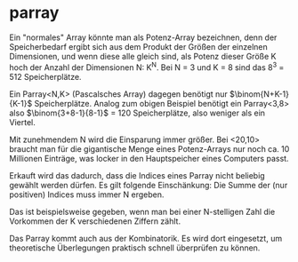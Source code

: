 # parray

Ein "normales" Array könnte man als Potenz-Array bezeichnen, denn der
Speicherbedarf ergibt sich aus dem Produkt der Größen der einzelnen
Dimensionen, und wenn diese alle gleich sind, als Potenz dieser Größe K
hoch der Anzahl der Dimensionen N: K<sup>N</sup>. Bei N = 3 und K = 8 sind das
8<sup>3</sup> = 512 Speicherplätze.

Ein Parray<N,K> (Pascalsches Array) dagegen benötigt nur $\binom{N+K-1}{K-1}$
Speicherplätze. Analog zum obigen Beispiel benötigt ein Parray<3,8> also
$\binom{3+8-1}{8-1}$ = 120 Speicherplätze, also weniger als ein Viertel.

Mit zunehmendem N wird die Einsparung immer größer. Bei <20,10> braucht man
für die gigantische Menge eines Potenz-Arrays nur noch ca. 10 Millionen
Einträge, was locker in den Hauptspeicher eines Computers passt.

Erkauft wird das dadurch, dass die Indices eines Parray nicht beliebig
gewählt werden dürfen. Es gilt folgende Einschänkung: Die Summe der
(nur positiven) Indices muss immer N ergeben.

Das ist beispielsweise gegeben, wenn man bei einer N-stelligen Zahl die
Vorkommen der K verschiedenen Ziffern zählt.

Das Parray kommt auch aus der Kombinatorik. Es wird dort eingesetzt, um
theoretische Überlegungen praktisch schnell überprüfen zu können.
